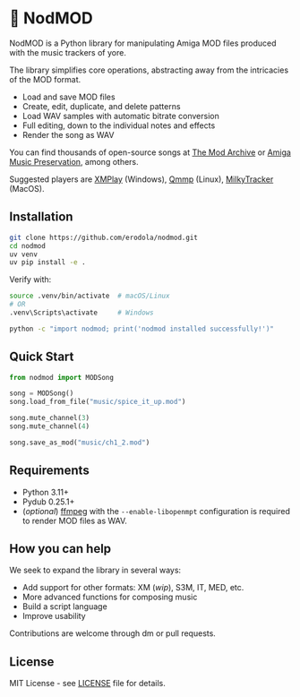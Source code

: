 # 🎹 NodMOD

NodMOD is a Python library for manipulating Amiga MOD files produced with the music trackers of yore.

The library simplifies core operations, abstracting away from the intricacies of the MOD format.

 - Load and save MOD files
 - Create, edit, duplicate, and delete patterns
 - Load WAV samples with automatic bitrate conversion
 - Full editing, down to the individual notes and effects
 - Render the song as WAV

You can find thousands of open-source songs at [The Mod Archive](https://modarchive.org/) or [Amiga Music Preservation](https://amp.dascene.net/), among others.

Suggested players are [XMPlay](https://www.un4seen.com/) (Windows), [Qmmp](https://qmmp.ylsoftware.com/) (Linux), [MilkyTracker](https://milkytracker.org/downloads/) (MacOS).

## Installation

```bash
git clone https://github.com/erodola/nodmod.git
cd nodmod
uv venv
uv pip install -e .
```

Verify with:

```bash
source .venv/bin/activate  # macOS/Linux
# OR
.venv\Scripts\activate     # Windows

python -c "import nodmod; print('nodmod installed successfully!')"
```

## Quick Start

```python
from nodmod import MODSong

song = MODSong()
song.load_from_file("music/spice_it_up.mod")

song.mute_channel(3)
song.mute_channel(4)

song.save_as_mod("music/ch1_2.mod")
```

## Requirements

- Python 3.11+
- Pydub 0.25.1+
- (*optional*) [ffmpeg](https://ffmpeg.org/download.html) with the `--enable-libopenmpt` configuration is required to render MOD files as WAV.

## How you can help

We seek to expand the library in several ways:

 - Add support for other formats: XM (*wip*), S3M, IT, MED, etc.
 - More advanced functions for composing music
 - Build a script language
 - Improve usability

Contributions are welcome through dm or pull requests.

## License

MIT License - see [LICENSE](LICENSE) file for details.